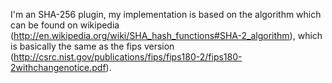 I'm an SHA-256 plugin, my implementation is based on the algorithm which can be found on wikipedia (http://en.wikipedia.org/wiki/SHA_hash_functions#SHA-2_algorithm), which is basically the same as the fips version (http://csrc.nist.gov/publications/fips/fips180-2/fips180-2withchangenotice.pdf).